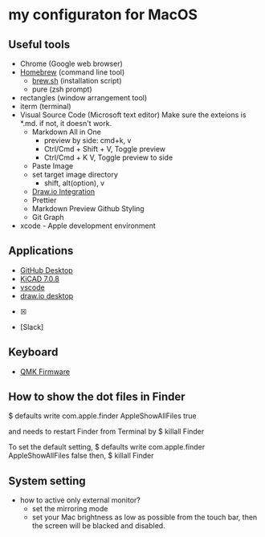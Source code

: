 # my configuraton for MacOS

## Useful tools

* Chrome (Google web browser)
* [Homebrew](https://brew.sh/) (command line tool)
  + [brew.sh](brew.sh) (installation script)
  + pure (zsh prompt)
* rectangles (window arrangement tool)
* iterm (terminal)
* Visual Source Code (Microsoft text editor)
  Make sure the exteions is *.md. if not, it doesn't work.
  + Markdown All in One
    - preview by side: cmd+k, v
    - Ctrl/Cmd + Shift + V, Toggle preview
    - Ctrl/Cmd + K V, Toggle preview to side
  + Paste Image
  + set target image directory
    - shift, alt(option), v
  + [Draw.io Integration](https://marketplace.visualstudio.com/items?itemName=hediet.vscode-drawio)
  + Prettier
  + Markdown Preview Github Styling
  + Git Graph
* xcode - Apple development environment

## Applications

* [GitHub Desktop](https://desktop.github.com/)
* [KiCAD 7.0.8](https://www.kicad.org/)
* [vscode](https://code.visualstudio.com/)
* [draw.io desktop](https://github.com/jgraph/drawio-desktop/releases/)
* [X]
* [Slack]

## Keyboard

* [QMK Firmware](https://docs.qmk.fm/)


## How to show the dot files in Finder

$ defaults write com.apple.finder AppleShowAllFiles true

and needs to restart Finder from Terminal by
$ killall Finder

To set the default setting,
$ defaults write com.apple.finder AppleShowAllFiles false
then,
$ killall Finder


## System setting

* how to active only external monitor?
  * set the mirroring mode
  * set your Mac brightness as low as possible from the touch bar, then the screen will be blacked and disabled.
